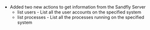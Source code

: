 * Added two new actions to get information from the Sandfly Server
    * list users - List all the user accounts on the specified system
    * list processes - List all the processes running on the specified system
